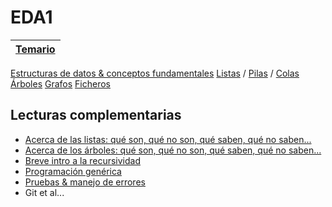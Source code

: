 # EDA1

|[Temario](/temario/README.md)|
|-|
[Estructuras de datos & conceptos fundamentales](temario/001-intro/primitivasMatricesClasesObjetos.md)
[Listas](temario/002-00-listas/README.md) / [Pilas](temario/002-01-pilas/README.md) / [Colas](temario/002-02-colas/README.md)
[Árboles](temario/003-arboles/README.md)
[Grafos](temario/004-grafos/README.md)
[Ficheros](temario/005-ficheros/README.md)

## Lecturas complementarias

- [Acerca de las listas: qué son, qué no son, qué saben, qué no saben...](/temario/999-otrosTemas/acercaDeListas.md)
- [Acerca de los árboles: qué son, qué no son, qué saben, qué no saben...](/temario/999-otrosTemas/acercaDeArboles.md)
- [Breve intro a la recursividad](/temario/999-otrosTemas/recursividad.md)
- [Programación genérica](/temario/999-otrosTemas/programacionGenerica.md)
- [Pruebas & manejo de errores](/temario/999-otrosTemas/pruebas.md)
- Git et al...
